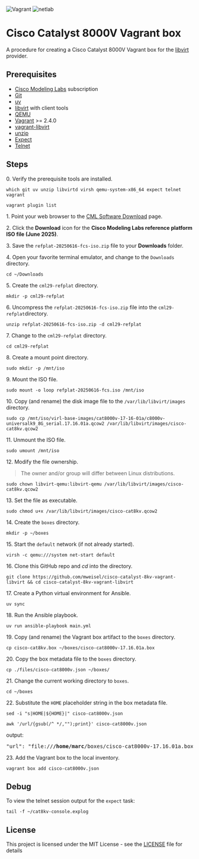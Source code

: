 ![Vagrant](https://img.shields.io/badge/vagrant%20-%231563FF.svg?&style=for-the-badge&logo=vagrant&logoColor=white) ![netlab](https://img.shields.io/badge/netlab-d26400?style=for-the-badge)

# Cisco Catalyst 8000V Vagrant box

A procedure for creating a Cisco Catalyst 8000V Vagrant box for the [libvirt](https://libvirt.org) provider.

## Prerequisites

- [Cisco Modeling Labs](https://www.cisco.com/site/us/en/learn/training-certifications/training/modeling-labs) subscription
- [Git](https://git-scm.com)
- [uv](https://docs.astral.sh/uv)
- [libvirt](https://libvirt.org) with client tools
- [QEMU](https://www.qemu.org)
- [Vagrant](https://developer.hashicorp.com/vagrant) >= 2.4.0
- [vagrant-libvirt](https://vagrant-libvirt.github.io/vagrant-libvirt)
- [unzip](https://linux.die.net/man/1/unzip)
- [Expect](https://en.wikipedia.org/wiki/Expect)
- [Telnet](https://en.wikipedia.org/wiki/Telnet)

## Steps

0\. Verify the prerequisite tools are installed.

```
which git uv unzip libvirtd virsh qemu-system-x86_64 expect telnet vagrant
```

```
vagrant plugin list
```

1\. Point your web browser to the [CML Software Download](https://software.cisco.com/download/home/286193282/type/286326381/release/2.9.0) page.

2\. Click the **Download** icon for the **Cisco Modeling Labs reference platform ISO file (June 2025)**.

3\. Save the `refplat-20250616-fcs-iso.zip` file to your **Downloads** folder.

4\. Open your favorite terminal emulator, and change to the `Downloads` directory.

```
cd ~/Downloads
```

5\. Create the `cml29-refplat` directory.

```
mkdir -p cml29-refplat
```

6\. Uncompress the `refplat-20250616-fcs-iso.zip` file into the `cml29-refplat`directory.

```
unzip refplat-20250616-fcs-iso.zip -d cml29-refplat
```

7\. Change to the `cml29-refplat` directory.

```
cd cml29-refplat
```

8\. Create a mount point directory.

```
sudo mkdir -p /mnt/iso
```

9\. Mount the ISO file.

```
sudo mount -o loop refplat-20250616-fcs.iso /mnt/iso
```

10\. Copy (and rename) the disk image file to the `/var/lib/libvirt/images` directory.

```
sudo cp /mnt/iso/virl-base-images/cat8000v-17-16-01a/c8000v-universalk9_8G_serial.17.16.01a.qcow2 /var/lib/libvirt/images/cisco-cat8kv.qcow2
```

11\. Unmount the ISO file.

```
sudo umount /mnt/iso
```

12\. Modify the file ownership.

> The owner and/or group will differ between Linux distributions.

```
sudo chown libvirt-qemu:libvirt-qemu /var/lib/libvirt/images/cisco-cat8kv.qcow2
```

13\. Set the file as executable.

```
sudo chmod u+x /var/lib/libvirt/images/cisco-cat8kv.qcow2
```

14\. Create the `boxes` directory.

```
mkdir -p ~/boxes
```

15\. Start the `default` network (if not already started).

```
virsh -c qemu:///system net-start default
```

16\. Clone this GitHub repo and _cd_ into the directory.

```
git clone https://github.com/mweisel/cisco-catalyst-8kv-vagrant-libvirt && cd cisco-catalyst-8kv-vagrant-libvirt
```

17\. Create a Python virtual environment for Ansible.

```
uv sync
```

18\. Run the Ansible playbook.

```
uv run ansible-playbook main.yml
```

19\. Copy (and rename) the Vagrant box artifact to the `boxes` directory.

```
cp cisco-cat8kv.box ~/boxes/cisco-cat8000v-17.16.01a.box
```

20\. Copy the box metadata file to the `boxes` directory.

```
cp ./files/cisco-cat8000v.json ~/boxes/
```

21\. Change the current working directory to `boxes`.

```
cd ~/boxes
```

22\. Substitute the `HOME` placeholder string in the box metadata file.

```
sed -i "s|HOME|${HOME}|" cisco-cat8000v.json
```

```
awk '/url/{gsub(/^ */,"");print}' cisco-cat8000v.json
```

output:

<pre>
"url": "file://<b>/home/marc</b>/boxes/cisco-cat8000v-17.16.01a.box"
</pre>

23\. Add the Vagrant box to the local inventory.

```
vagrant box add cisco-cat8000v.json
```

## Debug

To view the telnet session output for the `expect` task:

```
tail -f ~/cat8kv-console.explog
```

## License

This project is licensed under the MIT License - see the [LICENSE](LICENSE) file for details
